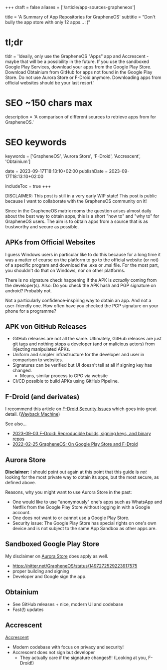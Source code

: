 +++
draft = false
aliases = ['/article/app-sources-grapheneos']

title = 'A Summary of App Repositories for GrapheneOS'
subtitle = "Don't bully the app store with only 12 apps… :("
# tl;dr
tldr = 'Ideally, only use the GrapheneOS "Apps" app and Accrescent - maybe that will be a possibility in the future. If you use the sandboxed Google Play Services, download your apps from the Google Play Store. Download Obtainium from GitHub for apps not found in the Google Play Store. Do not use Aurora Store or F-Droid anymore. Downloading apps from official websites should be your last resort.'

# SEO ~150 chars max
description = 'A comparison of different sources to retrieve apps from for GrapheneOS.'
# SEO keywords
keywords = ['GrapheneOS', 'Aurora Store', 'F-Droid', 'Accrescent', 'Obtainium']

date = 2023-09-17T18:13:10+02:00
publishDate = 2023-09-17T18:13:10+02:00

includeToc = true
+++

DISCLAIMER: This post is still in a very early WIP state! This post is public because I want to collaborate with the GrapheneOS community on it!

Since in the GrapheneOS matrix rooms the question arises almost daily about the best way to obtain apps, this is a short "how to" and "why to" for GrapheneOS users. The aim is to obtain apps from a source that is as trustworthy and secure as possible.

## APKs from Official Websites

I guess Windows users in particular like to do this because for a long time it was a matter of course on the platform to go to the official website (or not) of a specific program and download the .exe or .msi file. For the most part, you shouldn't do that on Windows, nor on other platforms.

There is no signature check happening if the APK is *actually* coming from the developer(s).
Also: Do you check the APK hash and PGP signature on android? Probably not.

Not a particularly confidence-inspiring way to obtain an app.
And not a user-friendly one. How often have you checked the PGP signature on your phone for a programme?


## APK von GitHub Releases

* GitHub releases are not all the same. Ultimately, GitHub releases are just git tags and nothing stops a developer (and or malicious actors) from injecting manipulated APKs. 
* Uniform and simpler infrastructure for the developer and user in comparison to websites.
* Signatures can be verified but UI doesn't tell at all if signing key has changed.
    * Means, similar process to GPG via website
* CI/CD possible to build APKs using GitHub Pipeline.


## F-Droid (and derivates)

I recommend this article on [F-Droid Security Issues](https://privsec.dev/posts/android/f-droid-security-issues) which goes into great detail. ([Wayback Machine](http://web.archive.org/web/20230000000000*/https://privsec.dev/posts/android/f-droid-security-issues))

See also…

* [2023-09-03 F-Droid: Reproducible builds, signing keys, and binary repos](https://f-droid.org/en/2023/09/03/reproducible-builds-signing-keys-and-binary-repos.html)
* [2022-02-25 GrapheneOS: On Google Play Store and F-Droid](https://nitter.net/GrapheneOS/status/1497273173364166662)


## Aurora Store

**Disclaimer:** I should point out again at this point that this guide is *not* looking for the most private way to obtain its apps, but the most secure, as defined above.

Reasons, why you might want to use Aurora Store in the past:

* One would like to use "anonymously" one's apps such as WhatsApp and Netflix from the Google Play Store without logging in with a Google account.
* One does not want to or cannot use a Google Play Store.
* Security issue: The Google Play Store has special rights on one's own device and is not subject to the same App Sandbox as other apps are.


## Sandboxed Google Play Store

My disclaimer on [Aurora Store](#aurora-store) does apply as well.

* https://nitter.net/GrapheneOS/status/1497272529223917575
* proper building and signing
* Developer and Google sign the app.


## Obtainium

* See GitHub releases + nice, modern UI and codebase
* Fast(!) updates


## Accrescent

[Accrescent](https://accrescent.app/)

* Modern codebase with focus on privacy and security!
* Accrescent does not sign but developer
    * They actually care if the signature changes!!! (Looking at you, F-Droid!)
